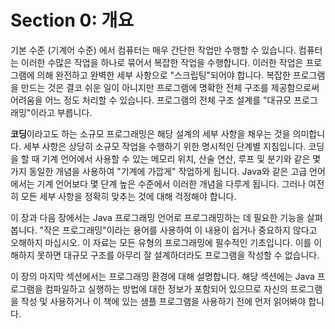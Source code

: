 # Section 0: 개요

기본 수준 (기계어 수준) 에서 컴퓨터는 매우 간단한 작업만 수행할 수 있습니다. 컴퓨터는 이러한 수많은 작업을 하나로 묶어서 복잡한 작업을 수행합니다. 이러한 작업은 프로그램에 의해 완전하고 완벽한 세부 사항으로 "스크립팅"되어야 합니다. 복잡한 프로그램을 만드는 것은 결코 쉬운 일이 아니지만 프로그램에 명확한 전체 구조를 제공함으로써 어려움을 어느 정도 처리할 수 있습니다. 프로그램의 전체 구조 설계를 "대규모 프로그래밍"이라고 부릅니다.

**코딩**이라고도 하는 소규모 프로그래밍은 해당 설계의 세부 사항을 채우는 것을 의미합니다. 세부 사항은 상당히 소규모 작업을 수행하기 위한 명시적인 단계별 지침입니다. 코딩을 할 때 기계 언어에서 사용할 수 있는 메모리 위치, 산술 연산, 루프 및 분기와 같은 몇 가지 동일한 개념을 사용하여 "기계에 가깝게" 작업하게 됩니다. Java와 같은 고급 언어에서는 기계 언어보다 몇 단계 높은 수준에서 이러한 개념을 다루게 됩니다. 그러나 여전히 모든 세부 사항을 정확히 맞추는 것에 대해 걱정해야 합니다.

이 장과 다음 장에서는 Java 프로그래밍 언어로 프로그래밍하는 데 필요한 기능을 살펴봅니다. "작은 프로그래밍"이라는 용어를 사용하여 이 내용이 쉽거나 중요하지 않다고 오해하지 마십시오. 이 자료는 모든 유형의 프로그래밍에 필수적인 기초입니다. 이를 이해하지 못하면 대규모 구조를 아무리 잘 설계하더라도 프로그램을 작성할 수 없습니다.

이 장의 마지막 섹션에서는 프로그래밍 환경에 대해 설명합니다. 해당 섹션에는 Java 프로그램을 컴파일하고 실행하는 방법에 대한 정보가 포함되어 있으므로 자신의 프로그램을 작성 및 사용하거나 이 책에 있는 샘플 프로그램을 사용하기 전에 먼저 읽어봐야 합니다.
